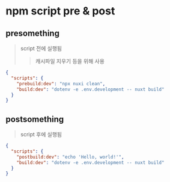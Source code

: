# npm script pre & post

## presomething

> script 전에 실행됨
>
> > 캐시파일 지우기 등을 위해 사용

```json
{
  "scripts": {
    "prebuild:dev": "npx nuxi clean",
    "build:dev": "dotenv -e .env.development -- nuxt build"
  }
}
```

## postsomething

> script 후에 실행됨

```json
{
  "scripts": {
    "postbuild:dev": "echo 'Hello, world!'",
    "build:dev": "dotenv -e .env.development -- nuxt build"
  }
}
```
